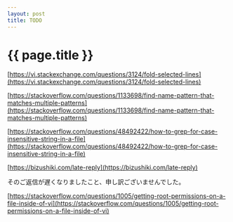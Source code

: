 ```yaml
---
layout: post
title: TODO
---
```

{{ page.title }}
=============

[https://vi.stackexchange.com/questions/3124/fold-selected-lines](https://vi.stackexchange.com/questions/3124/fold-selected-lines)

[https://stackoverflow.com/questions/1133698/find-name-pattern-that-matches-multiple-patterns](https://stackoverflow.com/questions/1133698/find-name-pattern-that-matches-multiple-patterns)

[https://stackoverflow.com/questions/48492422/how-to-grep-for-case-insensitive-string-in-a-file](https://stackoverflow.com/questions/48492422/how-to-grep-for-case-insensitive-string-in-a-file)

[https://bizushiki.com/late-reply](https://bizushiki.com/late-reply)

そのご返信が遅くなりましたこと、申し訳ございませんでした。

[https://stackoverflow.com/questions/1005/getting-root-permissions-on-a-file-inside-of-vi](https://stackoverflow.com/questions/1005/getting-root-permissions-on-a-file-inside-of-vi)





